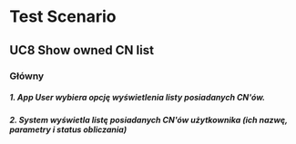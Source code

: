 # Test Scenario

## UC8 Show owned CN list

### Główny 

##### 1. __App User__ wybiera opcję wyświetlenia listy posiadanych CN'ów.
##### 2. System wyświetla listę posiadanych CN'ów użytkownika (ich nazwę, parametry i status obliczania)